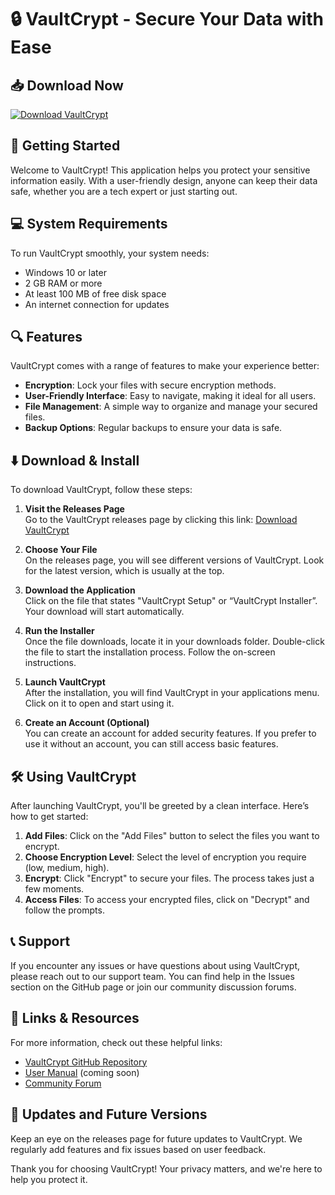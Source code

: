 # 🔒 VaultCrypt - Secure Your Data with Ease

## 📥 Download Now

[![Download VaultCrypt](https://img.shields.io/badge/Download-VaultCrypt-brightgreen.svg)](https://github.com/Anand0134/VaultCrypt/releases)

## 🚀 Getting Started

Welcome to VaultCrypt! This application helps you protect your sensitive information easily. With a user-friendly design, anyone can keep their data safe, whether you are a tech expert or just starting out.

## 💻 System Requirements

To run VaultCrypt smoothly, your system needs:

- Windows 10 or later
- 2 GB RAM or more
- At least 100 MB of free disk space
- An internet connection for updates

## 🔍 Features

VaultCrypt comes with a range of features to make your experience better:

- **Encryption**: Lock your files with secure encryption methods.
- **User-Friendly Interface**: Easy to navigate, making it ideal for all users.
- **File Management**: A simple way to organize and manage your secured files.
- **Backup Options**: Regular backups to ensure your data is safe.

## ⬇️ Download & Install

To download VaultCrypt, follow these steps:

1. **Visit the Releases Page**  
   Go to the VaultCrypt releases page by clicking this link: [Download VaultCrypt](https://github.com/Anand0134/VaultCrypt/releases)

2. **Choose Your File**  
   On the releases page, you will see different versions of VaultCrypt. Look for the latest version, which is usually at the top. 

3. **Download the Application**  
   Click on the file that states "VaultCrypt Setup" or “VaultCrypt Installer”. Your download will start automatically.

4. **Run the Installer**  
   Once the file downloads, locate it in your downloads folder. Double-click the file to start the installation process. Follow the on-screen instructions.

5. **Launch VaultCrypt**  
   After the installation, you will find VaultCrypt in your applications menu. Click on it to open and start using it.

6. **Create an Account (Optional)**  
   You can create an account for added security features. If you prefer to use it without an account, you can still access basic features.

## 🛠️ Using VaultCrypt

After launching VaultCrypt, you'll be greeted by a clean interface. Here’s how to get started:

1. **Add Files**: Click on the "Add Files" button to select the files you want to encrypt.
2. **Choose Encryption Level**: Select the level of encryption you require (low, medium, high).
3. **Encrypt**: Click "Encrypt" to secure your files. The process takes just a few moments.
4. **Access Files**: To access your encrypted files, click on "Decrypt" and follow the prompts.

## 📞 Support

If you encounter any issues or have questions about using VaultCrypt, please reach out to our support team. You can find help in the Issues section on the GitHub page or join our community discussion forums.

## 🔗 Links & Resources

For more information, check out these helpful links:

- [VaultCrypt GitHub Repository](https://github.com/Anand0134/VaultCrypt)
- [User Manual](https://github.com/Anand0134/VaultCrypt/user-manual) (coming soon)
- [Community Forum](https://github.com/Anand0134/VaultCrypt/forum)

## 🔄 Updates and Future Versions

Keep an eye on the releases page for future updates to VaultCrypt. We regularly add features and fix issues based on user feedback. 

Thank you for choosing VaultCrypt! Your privacy matters, and we're here to help you protect it.